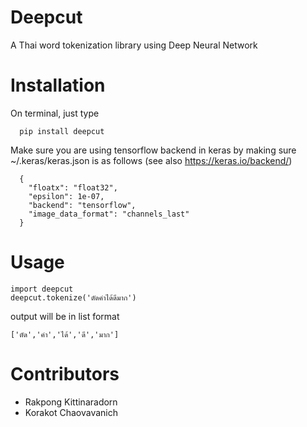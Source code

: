 # Deepcut
A Thai word tokenization library using Deep Neural Network

# Installation

On terminal, just type
```
  pip install deepcut
```  
Make sure you are using tensorflow backend in keras by making sure ~/.keras/keras.json is as follows (see also https://keras.io/backend/)
```  
  {
    "floatx": "float32",
    "epsilon": 1e-07,
    "backend": "tensorflow",
    "image_data_format": "channels_last"
  }
```

# Usage

```
import deepcut
deepcut.tokenize('ตัดคำได้ดีมาก')
```

output will be in list format

```
['ตัด','คำ','ได้','ดี','มาก']
```

# Contributors

* Rakpong Kittinaradorn
* Korakot Chaovavanich
